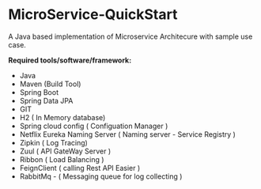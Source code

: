 # MicroService-QuickStart
A Java based implementation of Microservice Architecure with sample use case.

**Required tools/software/framework:**
 - Java
 - Maven (Build Tool)
 - Spring Boot
 - Spring Data JPA
 - GIT
 - H2 ( In Memory database)
 - Spring cloud config ( Configuation Manager )
 - Netflix Eureka Naming Server ( Naming server - Service Registry )
 - Zipkin ( Log Tracing)
 - Zuul ( API GateWay Server )
 - Ribbon ( Load Balancing )
 - FeignClient ( calling Rest API Easier )
 - RabbitMq - ( Messaging queue for log collecting )

